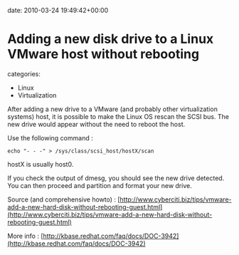 


date: 2010-03-24 19:49:42+00:00


# Adding a new disk drive to a Linux VMware host without rebooting

categories:
- Linux
- Virtualization


After adding a new drive to a VMware (and probably other virtualization systems) host, it is possible to make the Linux OS rescan the SCSI bus.
The new drive would appear without the need to reboot the host.

Use the following command :

`echo "- - -" > /sys/class/scsi_host/hostX/scan`

hostX is usually host0.

If you check the output of dmesg, you should see the new drive detected.
You can then proceed and partition and format your new drive.

Source (and comprehensive howto) : [http://www.cyberciti.biz/tips/vmware-add-a-new-hard-disk-without-rebooting-guest.html](http://www.cyberciti.biz/tips/vmware-add-a-new-hard-disk-without-rebooting-guest.html)

More info : [http://kbase.redhat.com/faq/docs/DOC-3942](http://kbase.redhat.com/faq/docs/DOC-3942)
